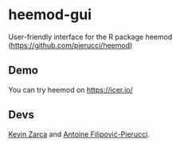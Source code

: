 # heemod-gui

User-friendly interface for the R package heemod (https://github.com/pierucci/heemod)

## Demo

You can try heemod on https://icer.io/

## Devs

[Kevin Zarca](http://www.urc-eco.fr/Kevin-ZARCA,402) and [Antoine Filipović-Pierucci](https://pierucci.org).
